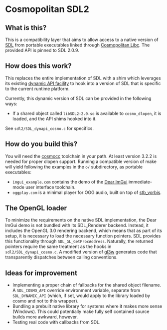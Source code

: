 # Cosmopolitan SDL2

## What is this?
This is a compatibility layer that aims to allow access to a native version of
[SDL](https://libsdl.org/) from portable executables linked through
[Cosmopolitan Libc](http://justine.lol/cosmopolitan/). The provided API is pinned
to SDL 2.0.9.

## How does this work?
This replaces the entire implementation of SDL with a shim which leverages its
existing [dynamic API facility](https://wiki.libsdl.org/SDL2/README/dynapi) to
hook into a version of SDL that is specific to the current runtime platform.

Currently, this dynamic version of SDL can be provided in the following ways:
- If a shared object called `libSDL2-2.0.so` is available to
  `cosmo_dlopen`, it is loaded, and the API shims hooked into it.

See `sdl2/SDL_dynapi_cosmo.c` for specifics.

## How do you build this?
You will need the [cosmocc](https://github.com/jart/cosmopolitan/blob/master/tool/cosmocc/README.md)
toolchain in your path. At least version 3.2.2 is needed for proper dlopen support.
Running a compatible version of make will yield following the examples in the `o/` subdirectory, as
portable executables:
- `imgui_example.com` contains the demo of the [Dear ImGui](https://github.com/ocornut/imgui)
  immediate-mode user interface toolchain.
- `oggplay.com` is a minimal player for OGG audio, built on top of [stb\_vorbis](https://github.com/nothings/stb).

## The OpenGL loader
To minimize the requirements on the native SDL implementation, the Dear ImGui demo is not bundled with its
SDL\_Renderer backend. Instead, it includes the OpenGL 3.0 rendering backend, which means that as part of its
setup, it is necessary to load the necessary function pointers. SDL provides this functionality through
`SDL_GL_GetProcAddress`. Naturally, the returned pointers require the same treatment as the hooks in
`sdl2/SDL_dynapi_cosmo.c`. A modified version of [gl3w](https://github.com/skaslev/gl3w) generates code that
transparently dispatches between calling conventions.

## Ideas for improvement
- Implementing a proper chain of fallbacks for the shared object filename. A `SDL_COSMO_API`
  override environment variable, separate from `SDL_DYNAMIC_API` (which, if set,
  would apply to the library loaded by cosmo and not to this wrapper).
- Bundling a prebuilt native library for systems where it makes more sense (Windows).
  This could potentially make fully self contained source builds more awkward, however.
- Testing real code with callbacks from SDL.
